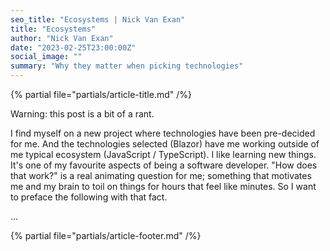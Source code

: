 ```yaml
---
seo_title: "Ecosystems | Nick Van Exan"
title: "Ecosystems"
author: "Nick Van Exan"
date: "2023-02-25T23:00:00Z"
social_image: ""
summary: "Why they matter when picking technologies"
---
```


{% partial file="partials/article-title.md" /%}

Warning: this post is a bit of a rant.

I find myself on a new project where technologies have been pre-decided for me. And the technologies selected (Blazor) have me working outside of me typical ecosystem (JavaScript / TypeScript). I like learning new things. It's one of my favourite aspects of being a software developer. "How does that work?" is a real animating question for me; something that motivates me and my brain to toil on things for hours that feel like minutes. So I want to preface the following with that fact.

...



{% partial file="partials/article-footer.md" /%}
